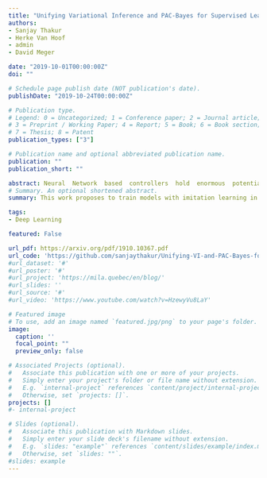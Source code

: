 ```yaml
---
title: "Unifying Variational Inference and PAC-Bayes for Supervised Learning that Scales"
authors:
- Sanjay Thakur
- Herke Van Hoof
- admin
- David Meger

date: "2019-10-01T00:00:00Z"
doi: ""

# Schedule page publish date (NOT publication's date).
publishDate: "2019-10-24T00:00:00Z"

# Publication type.
# Legend: 0 = Uncategorized; 1 = Conference paper; 2 = Journal article;
# 3 = Preprint / Working Paper; 4 = Report; 5 = Book; 6 = Book section;
# 7 = Thesis; 8 = Patent
publication_types: ["3"]

# Publication name and optional abbreviated publication name.
publication: ""
publication_short: ""

abstract: Neural  Network  based  controllers  hold  enormous  potential  to  learn complex, high-dimensional functions. However, they are prone to overfitting and unwarranted extrapolations. PAC Bayes is a generalized framework which is more resistant to overfitting and that yields performance bounds that hold with arbitrarily high probability even on the unjustified extrapolations.  However, optimizing to learn such a function and a bound is intractable for complex tasks. In this work, we propose a method to simultaneously learn such a function and estimate performance bounds that scale organically to high-dimensions, non-linear environments without making any explicit assumptions about the environment. We build our approach on a parallel that we draw between the formulations called ELBO and PACBayes when the risk metric is negative log likelihood. Through our experiments on multiple high dimensional MuJoCo locomotion tasks, we validate the correctness of our theory, show its ability to generalize better, and investigate the factors that are important for its learning.
# Summary. An optional shortened abstract.
summary: This work proposes to train models with imitation learning in such that they come with a PAC-bayes bound as a performance guarantee for the model. It connects the expressions for the PAC bayes bound and the ELBO of a stochastic predictive policy learnt through likelihood maximisation. The model is then trained by minimising the pac-bayes bound as the objective that also doubles as an error bound.

tags:
- Deep Learning

featured: False

url_pdf: https://arxiv.org/pdf/1910.10367.pdf
url_code: 'https://github.com/sanjaythakur/Unifying-VI-and-PAC-Bayes-for-Learning-that-Scales'
#url_dataset: '#'
#url_poster: '#'
#url_project: 'https://mila.quebec/en/blog/'
#url_slides: ''
#url_source: '#'
#url_video: 'https://www.youtube.com/watch?v=HzewyVu8LaY'

# Featured image
# To use, add an image named `featured.jpg/png` to your page's folder. 
image:
  caption: ''
  focal_point: ""
  preview_only: false

# Associated Projects (optional).
#   Associate this publication with one or more of your projects.
#   Simply enter your project's folder or file name without extension.
#   E.g. `internal-project` references `content/project/internal-project/index.md`.
#   Otherwise, set `projects: []`.
projects: []
#- internal-project

# Slides (optional).
#   Associate this publication with Markdown slides.
#   Simply enter your slide deck's filename without extension.
#   E.g. `slides: "example"` references `content/slides/example/index.md`.
#   Otherwise, set `slides: ""`.
#slides: example
---
```

